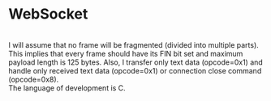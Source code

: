 # WebSocket

<br /> I will assume that no frame will be fragmented (divided into multiple parts). This implies
that every frame should have its FIN bit set and maximum payload length is 125 bytes. Also,
I transfer only text data (opcode=0x1) and handle only received text data (opcode=0x1) or
connection close command (opcode=0x8).
<br /> The language of development is C. 
